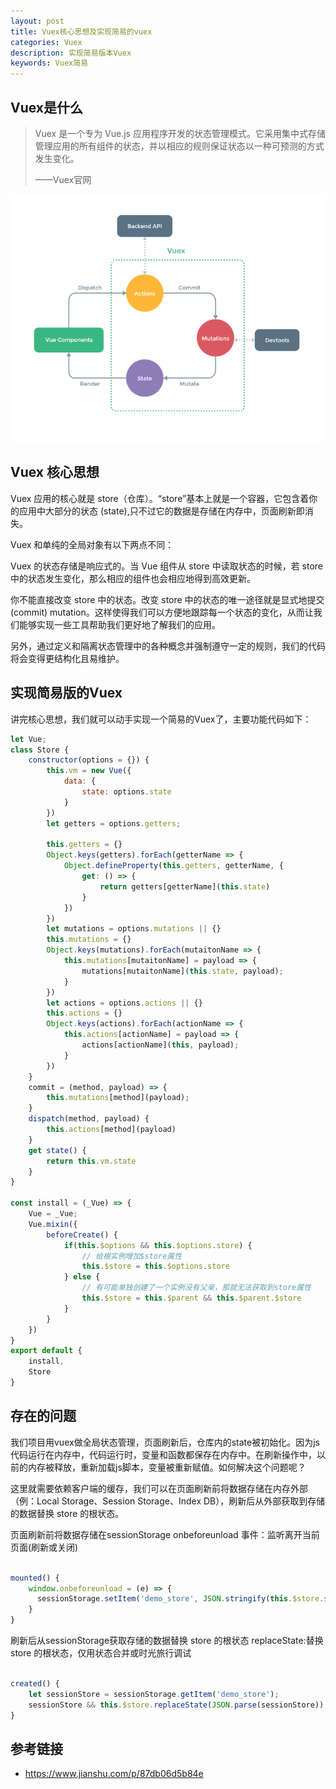 ```yaml
---
layout: post
title: Vuex核心思想及实现简易的vuex
categories: Vuex
description: 实现简易版本Vuex
keywords: Vuex简易
---
```


## Vuex是什么

> Vuex 是一个专为 Vue.js 应用程序开发的状态管理模式。它采用集中式存储管理应用的所有组件的状态，并以相应的规则保证状态以一种可预测的方式发生变化。
>
> ——Vuex官网

![](/images/posts/js/vuex.png)

## Vuex 核心思想

Vuex 应用的核心就是 store（仓库）。“store”基本上就是一个容器，它包含着你的应用中大部分的状态 (state),只不过它的数据是存储在内存中，页面刷新即消失。

Vuex 和单纯的全局对象有以下两点不同：

Vuex 的状态存储是响应式的。当 Vue 组件从 store 中读取状态的时候，若 store 中的状态发生变化，那么相应的组件也会相应地得到高效更新。

你不能直接改变 store 中的状态。改变 store 中的状态的唯一途径就是显式地提交 (commit) mutation。这样使得我们可以方便地跟踪每一个状态的变化，从而让我们能够实现一些工具帮助我们更好地了解我们的应用。

另外，通过定义和隔离状态管理中的各种概念并强制遵守一定的规则，我们的代码将会变得更结构化且易维护。


## 实现简易版的Vuex

讲完核心思想，我们就可以动手实现一个简易的Vuex了，主要功能代码如下：

```js
let Vue;
class Store {
    constructor(options = {}) {
        this.vm = new Vue({
            data: {
                state: options.state
            }
        })
        let getters = options.getters;

        this.getters = {}
        Object.keys(getters).forEach(getterName => {
            Object.defineProperty(this.getters, getterName, {
                get: () => {
                    return getters[getterName](this.state)
                }
            })
        })
        let mutations = options.mutations || {}
        this.mutations = {}
        Object.keys(mutations).forEach(mutaitonName => {
            this.mutations[mutaitonName] = payload => {
                mutations[mutaitonName](this.state, payload);
            }
        })
        let actions = options.actions || {}
        this.actions = {}
        Object.keys(actions).forEach(actionName => {
            this.actions[actionName] = payload => {
                actions[actionName](this, payload);
            }
        })
    }
    commit = (method, payload) => {
        this.mutations[method](payload);
    }
    dispatch(method, payload) {
        this.actions[method](payload)
    }
    get state() {
        return this.vm.state
    }
}

const install = (_Vue) => {
    Vue = _Vue;
    Vue.mixin({
        beforeCreate() {
            if(this.$options && this.$options.store) {
                // 给根实例增加$store属性
                this.$store = this.$options.store
            } else {
                // 有可能单独创建了一个实例没有父亲，那就无法获取到store属性
                this.$store = this.$parent && this.$parent.$store
            }
        }
    })
}
export default {
    install,
    Store
}
```

## 存在的问题

我们项目用vuex做全局状态管理，页面刷新后，仓库内的state被初始化。因为js代码运行在内存中，代码运行时，变量和函数都保存在内存中。在刷新操作中，以前的内存被释放，重新加载js脚本，变量被重新赋值。如何解决这个问题呢？

这里就需要依赖客户端的缓存，我们可以在页面刷新前将数据存储在内存外部（例：Local Storage、Session Storage、Index DB），刷新后从外部获取到存储的数据替换 store 的根状态。

页面刷新前将数据存储在sessionStorage
onbeforeunload 事件：监听离开当前页面(刷新或关闭)

```js

mounted() {
    window.onbeforeunload = (e) => {
      sessionStorage.setItem('demo_store', JSON.stringify(this.$store.state));
    }
}

```

刷新后从sessionStorage获取存储的数据替换 store 的根状态
replaceState:替换 store 的根状态，仅用状态合并或时光旅行调试

```js

created() {
    let sessionStore = sessionStorage.getItem('demo_store');
    sessionStore && this.$store.replaceState(JSON.parse(sessionStore));
}

```


## 参考链接

- <https://www.jianshu.com/p/87db06d5b84e>
